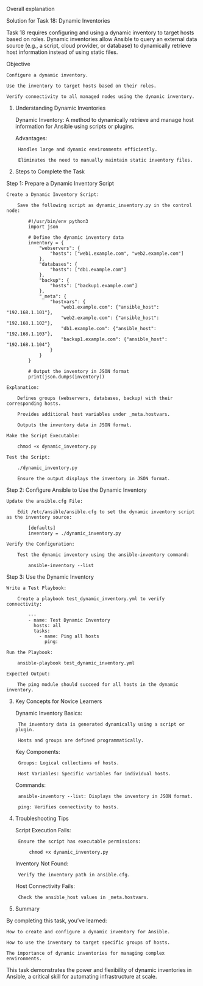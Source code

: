 Overall explanation

Solution for Task 18: Dynamic Inventories

Task 18 requires configuring and using a dynamic inventory to target hosts based on roles. Dynamic inventories allow Ansible to query an external data source (e.g., a script, cloud provider, or database) to dynamically retrieve host information instead of using static files.

Objective

    Configure a dynamic inventory.

    Use the inventory to target hosts based on their roles.

    Verify connectivity to all managed nodes using the dynamic inventory.

1. Understanding Dynamic Inventories

    Dynamic Inventory: A method to dynamically retrieve and manage host information for Ansible using scripts or plugins.

    Advantages:

        Handles large and dynamic environments efficiently.

        Eliminates the need to manually maintain static inventory files.

2. Steps to Complete the Task

Step 1: Prepare a Dynamic Inventory Script

    Create a Dynamic Inventory Script:

        Save the following script as dynamic_inventory.py in the control node:

            #!/usr/bin/env python3
            import json
             
            # Define the dynamic inventory data
            inventory = {
                "webservers": {
                    "hosts": ["web1.example.com", "web2.example.com"]
                },
                "databases": {
                    "hosts": ["db1.example.com"]
                },
                "backup": {
                    "hosts": ["backup1.example.com"]
                },
                "_meta": {
                    "hostvars": {
                        "web1.example.com": {"ansible_host": "192.168.1.101"},
                        "web2.example.com": {"ansible_host": "192.168.1.102"},
                        "db1.example.com": {"ansible_host": "192.168.1.103"},
                        "backup1.example.com": {"ansible_host": "192.168.1.104"}
                    }
                }
            }
             
            # Output the inventory in JSON format
            print(json.dumps(inventory))

    Explanation:

        Defines groups (webservers, databases, backup) with their corresponding hosts.

        Provides additional host variables under _meta.hostvars.

        Outputs the inventory data in JSON format.

    Make the Script Executable:

        chmod +x dynamic_inventory.py

    Test the Script:

        ./dynamic_inventory.py

        Ensure the output displays the inventory in JSON format.

Step 2: Configure Ansible to Use the Dynamic Inventory

    Update the ansible.cfg File:

        Edit /etc/ansible/ansible.cfg to set the dynamic inventory script as the inventory source:

            [defaults]
            inventory = ./dynamic_inventory.py

    Verify the Configuration:

        Test the dynamic inventory using the ansible-inventory command:

            ansible-inventory --list

Step 3: Use the Dynamic Inventory

    Write a Test Playbook:

        Create a playbook test_dynamic_inventory.yml to verify connectivity:

            ---
            - name: Test Dynamic Inventory
              hosts: all
              tasks:
                - name: Ping all hosts
                  ping:

    Run the Playbook:

        ansible-playbook test_dynamic_inventory.yml

    Expected Output:

        The ping module should succeed for all hosts in the dynamic inventory.

3. Key Concepts for Novice Learners

    Dynamic Inventory Basics:

        The inventory data is generated dynamically using a script or plugin.

        Hosts and groups are defined programmatically.

    Key Components:

        Groups: Logical collections of hosts.

        Host Variables: Specific variables for individual hosts.

    Commands:

        ansible-inventory --list: Displays the inventory in JSON format.

        ping: Verifies connectivity to hosts.

4. Troubleshooting Tips

    Script Execution Fails:

        Ensure the script has executable permissions:

            chmod +x dynamic_inventory.py

    Inventory Not Found:

        Verify the inventory path in ansible.cfg.

    Host Connectivity Fails:

        Check the ansible_host values in _meta.hostvars.

5. Summary

By completing this task, you’ve learned:

    How to create and configure a dynamic inventory for Ansible.

    How to use the inventory to target specific groups of hosts.

    The importance of dynamic inventories for managing complex environments.

This task demonstrates the power and flexibility of dynamic inventories in Ansible, a critical skill for automating infrastructure at scale.
